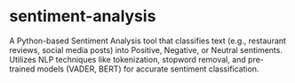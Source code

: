 # sentiment-analysis
A Python-based Sentiment Analysis tool that classifies text (e.g., restaurant reviews, social media posts) into Positive, Negative, or Neutral sentiments. Utilizes NLP techniques like tokenization, stopword removal, and pre-trained models (VADER, BERT) for accurate sentiment classification.
